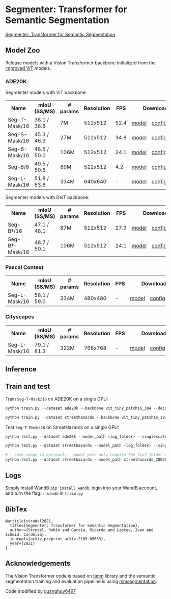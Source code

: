 # Segmenter: Transformer for Semantic Segmentation


[Segmenter: Transformer for Semantic Segmentation](https://arxiv.org/abs/2105.05633)


## Model Zoo
Release models with a Vision Transformer backbone initialized from the [improved ViT](https://arxiv.org/abs/2106.10270) models.

### ADE20K

Segmenter models with ViT backbone:
<table>
  <tr>
    <th>Name</th>
    <th>mIoU (SS/MS)</th>
    <th># params</th>
    <th>Resolution</th>
    <th>FPS</th>
    <th colspan="3">Download</th>
  </tr>
<tr>
    <td>Seg-T-Mask/16</td>
    <td>38.1 / 38.8</td>
    <td>7M</td>
    <td>512x512</td>
    <td>52.4</td>
    <td><a href="https://www.rocq.inria.fr/cluster-willow/rstrudel/segmenter/checkpoints/ade20k/seg_tiny_mask/checkpoint.pth">model</a></td>
    <td><a href="https://www.rocq.inria.fr/cluster-willow/rstrudel/segmenter/checkpoints/ade20k/seg_tiny_mask/variant.yml">config</a></td>
    <td><a href="https://www.rocq.inria.fr/cluster-willow/rstrudel/segmenter/checkpoints/ade20k/seg_tiny_mask/log.txt">log</a></td>
  </tr>
<tr>
    <td>Seg-S-Mask/16</td>
    <td>45.3 / 46.9</td>
    <td>27M</td>
    <td>512x512</td>
    <td>34.8</td>
    <td><a href="https://www.rocq.inria.fr/cluster-willow/rstrudel/segmenter/checkpoints/ade20k/seg_small_mask/checkpoint.pth">model</a></td>
    <td><a href="https://www.rocq.inria.fr/cluster-willow/rstrudel/segmenter/checkpoints/ade20k/seg_small_mask/variant.yml">config</a></td>
    <td><a href="https://www.rocq.inria.fr/cluster-willow/rstrudel/segmenter/checkpoints/ade20k/seg_small_mask/log.txt">log</a></td>
  </tr>
<tr>
    <td>Seg-B-Mask/16</td>
    <td>48.5 / 50.0</td>
    <td>106M</td>
    <td>512x512</td>
    <td>24.1</td>
    <td><a href="https://www.rocq.inria.fr/cluster-willow/rstrudel/segmenter/checkpoints/ade20k/seg_base_mask/checkpoint.pth">model</a></td>
    <td><a href="https://www.rocq.inria.fr/cluster-willow/rstrudel/segmenter/checkpoints/ade20k/seg_base_mask/variant.yml">config</a></td>
    <td><a href="https://www.rocq.inria.fr/cluster-willow/rstrudel/segmenter/checkpoints/ade20k/seg_base_mask/log.txt">log</a></td>
  </tr>
<tr>
    <td>Seg-B/8</td>
    <td>49.5 / 50.5</td>
    <td>89M</td>
    <td>512x512</td>
    <td>4.2</td>
    <td><a href="https://www.rocq.inria.fr/cluster-willow/rstrudel/segmenter/checkpoints/ade20k/seg_base_patch8/checkpoint.pth">model</a></td>
    <td><a href="https://www.rocq.inria.fr/cluster-willow/rstrudel/segmenter/checkpoints/ade20k/seg_base_patch8/variant.yml">config</a></td>
    <td><a href="https://www.rocq.inria.fr/cluster-willow/rstrudel/segmenter/checkpoints/ade20k/seg_base_patch8/log.txt">log</a></td>
  </tr>
<tr>
    <td>Seg-L-Mask/16</td>
    <td>51.8 / 53.6</td>
    <td>334M</td>
    <td>640x640</td>
    <td>-</td>
    <td><a href="https://www.rocq.inria.fr/cluster-willow/rstrudel/segmenter/checkpoints/ade20k/seg_large_mask_640/checkpoint.pth">model</a></td>
    <td><a href="https://www.rocq.inria.fr/cluster-willow/rstrudel/segmenter/checkpoints/ade20k/seg_large_mask_640/variant.yml">config</a></td>
    <td><a href="https://www.rocq.inria.fr/cluster-willow/rstrudel/segmenter/checkpoints/ade20k/seg_large_mask_640/log.txt">log</a></td>
  </tr>
</table>

Segmenter models with DeiT backbone:
<table>
  <tr>
    <th>Name</th>
    <th>mIoU (SS/MS)</th>
    <th># params</th>
    <th>Resolution</th>
    <th>FPS</th>
    <th colspan="3">Download</th>
  </tr>
<tr>
    <td>Seg-B<span>&#8224;</span>/16</td>
    <td>47.1 / 48.1</td>
    <td>87M</td>
    <td>512x512</td>
    <td>27.3</td>
    <td><a href="https://www.rocq.inria.fr/cluster-willow/rstrudel/segmenter/checkpoints/ade20k/seg_base_deit_linear/checkpoint.pth">model</a></td>
    <td><a href="https://www.rocq.inria.fr/cluster-willow/rstrudel/segmenter/checkpoints/ade20k/seg_base_deit_linear/variant.yml">config</a></td>
    <td><a href="https://www.rocq.inria.fr/cluster-willow/rstrudel/segmenter/checkpoints/ade20k/seg_base_deit_linear/log.txt">log</a></td>
  </tr>
<tr>
    <td>Seg-B<span>&#8224;</span>-Mask/16</td>
    <td>48.7 / 50.1</td>
    <td>106M</td>
    <td>512x512</td>
    <td>24.1</td>
    <td><a href="https://www.rocq.inria.fr/cluster-willow/rstrudel/segmenter/checkpoints/ade20k/seg_base_deit_mask/checkpoint.pth">model</a></td>
    <td><a href="https://www.rocq.inria.fr/cluster-willow/rstrudel/segmenter/checkpoints/ade20k/seg_base_deit_mask/variant.yml">config</a></td>
    <td><a href="https://www.rocq.inria.fr/cluster-willow/rstrudel/segmenter/checkpoints/ade20k/seg_base_deit_mask/log.txt">log</a></td>

  </tr>
</table>

### Pascal Context
<table>
  <tr>
    <th>Name</th>
    <th>mIoU (SS/MS)</th>
    <th># params</th>
    <th>Resolution</th>
    <th>FPS</th>
    <th colspan="3">Download</th>
  </tr>
<tr>
    <td>Seg-L-Mask/16</td>
    <td>58.1 / 59.0</td>
    <td>334M</td>
    <td>480x480</td>
    <td>-</td>
    <td><a href="https://www.rocq.inria.fr/cluster-willow/rstrudel/segmenter/checkpoints/pascal_context/seg_large_mask/checkpoint.pth">model</a></td>
    <td><a href="https://www.rocq.inria.fr/cluster-willow/rstrudel/segmenter/checkpoints/pascal_context/seg_large_mask/variant.yml">config</a></td>
    <td><a href="https://www.rocq.inria.fr/cluster-willow/rstrudel/segmenter/checkpoints/pascal_context/seg_large_mask/log.txt">log</a></td>
  </tr>
</table>

### Cityscapes
<table>
  <tr>
    <th>Name</th>
    <th>mIoU (SS/MS)</th>
    <th># params</th>
    <th>Resolution</th>
    <th>FPS</th>
    <th colspan="3">Download</th>
  </tr>
<tr>
    <td>Seg-L-Mask/16</td>
    <td>79.1 / 81.3</td>
    <td>322M</td>
    <td>768x768</td>
    <td>-</td>
    <td><a href="https://www.rocq.inria.fr/cluster-willow/rstrudel/segmenter/checkpoints/cityscapes/seg_large_mask/checkpoint.pth">model</a></td>
    <td><a href="https://www.rocq.inria.fr/cluster-willow/rstrudel/segmenter/checkpoints/cityscapes/seg_large_mask/variant.yml">config</a></td>
    <td><a href="https://www.rocq.inria.fr/cluster-willow/rstrudel/segmenter/checkpoints/cityscapes/seg_large_mask/log.txt">log</a></td>
  </tr>
</table>

## Inference

## Train and test

Train `Seg-T-Mask/16` on ADE20K on a single GPU:
```python
python train.py --dataset ade20k --backbone vit_tiny_patch16_384 --decoder mask_transformer --wandb

python train.py --dataset streethazards --backbone vit_tiny_patch16_384 --decoder mask_transformer --wandb
```

Test `Seg-T-Mask/16` on StreetHazards on a single GPU:
```python
python test.py --dataset ade20k --model_path <log_folder> --singlescale --save-image

python test.py --dataset streethazards --model_path <log_folder> --singlescale --save-image

# --save-image is optional; --model_path only require the leaf folder name on logs dir. Example:
python.test.py --dataset streethazards --model_path streethazards_20030329@190011 --singlescale --save-images
```


## Logs
Simply install WandB `pip install wandb`, login into your WandB account, and turn the flag: `--wandb` in `train.py`


## BibTex

```
@article{strudel2021,
  title={Segmenter: Transformer for Semantic Segmentation},
  author={Strudel, Robin and Garcia, Ricardo and Laptev, Ivan and Schmid, Cordelia},
  journal={arXiv preprint arXiv:2105.05633},
  year={2021}
}
```


## Acknowledgements

The Vision Transformer code is based on [timm](https://github.com/rwightman/pytorch-image-models) library and the semantic segmentation training and evaluation pipeline 
is using [mmsegmentation](https://github.com/open-mmlab/mmsegmentation).

Code modified by [quanghuy0497](https://github.com/quanghuy0497)